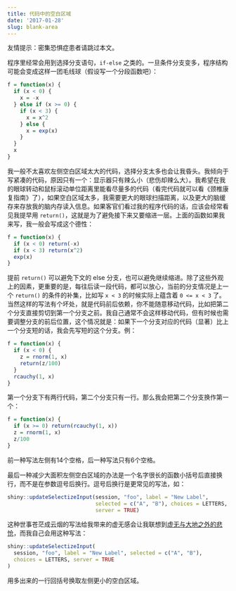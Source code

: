 ```yaml
---
title: 代码中的空白区域
date: '2017-01-28'
slug: blank-area
---
```


友情提示：密集恐惧症患者请跳过本文。

程序里经常会用到选择分支语句，`if-else` 之类的。一旦条件分支变多，程序结构可能会变成这样一团毛线球（假设写一个分段函数吧）：

```r
f = function(x) {
  if (x < 0) {
    x = -x
  } else if (x >= 0) {
    if (x < 3) {
      x = x^2
    } else {
      x = exp(x)
    }
  }
  x
}
```

我一般不太喜欢左侧空白区域太大的代码，选择分支太多也会让我昏头。我倾向于写紧凑的代码，原因只有一个：显示器只有辣么小（悲伤却辣么大）。我希望在我的眼球转动和鼠标滚动单位距离里能看尽量多的代码（看完代码就可以看《颈椎康复指南》了），如果空白区域太多，我需要更大的眼球扫描距离，以及更大的脑缓存来存放我的脑内存读入信息。如果客官们看过我的程序代码的话，应该会经常看见我提早用 `return()`，这就是为了避免接下来又要缩进一层。上面的函数如果我来写，我一般会写成这个德性：

```r
f = function(x) {
  if (x < 0) return(-x)
  if (x < 3) return(x^2)
  exp(x)
}
```

提前 `return()` 可以避免下文的 else 分支，也可以避免继续缩进。除了这些外观上的因素，更重要的是，每往后读一段代码，都可以放心，当前的分支情况是上一个 `return()` 的条件的补集，比如写 `x < 3` 的时候实际上蕴含着 `0 <= x < 3` 了。当然这样的写法有个坏处，就是代码前后依赖，你不能随意移动代码，比如把第二个分支直接剪切到第一个分支之前。我自己通常不会这样移动代码，但有时候也需要调整分支的前后位置，这个情况就是：如果下一个分支对应的代码（显著）比上一个分支短的话，我会先写短的这个分支。例：

```r
f = function(x) {
  if (x < 0) {
    z = rnorm(1, x)
    return(z/100)
  }
  rcauchy(1, x)
}
```

第一个分支下有两行代码，第二个分支只有一行。那么我会把第二个分支换作第一个：

```r
f = function(x) {
  if (x >= 0) return(rcauchy(1, x))
  z = rnorm(1, x)
  z/100
}
```

前一种写法左侧有14个空格，后一种写法只有6个空格。

最后一种减少大面积左侧空白区域的办法是一个名字很长的函数小括号后直接换行，而不是在参数逗号后换行。逗号后换行是更常见的写法，如：

```r
shiny::updateSelectizeInput(session, "foo", label = "New Label",
                            selected = c("A", "B"), choices = LETTERS,
                            server = TRUE)
```

这种世事苍茫成云烟的写法给我带来的虚无感会让我联想到[虚无与大地之外的悲怆](http://www.v4.cc/News-1154118.html)，而我自己会用这种写法：

```r
shiny::updateSelectizeInput(
  session, "foo", label = "New Label", selected = c("A", "B"),
  choices = LETTERS, server = TRUE
)
```

用多出来的一行回括号换取左侧更小的空白区域。
